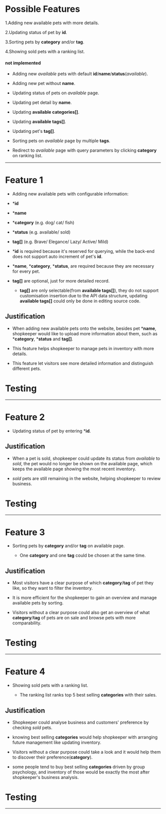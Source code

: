 # Possible Features

1.Adding new available pets with more details.

2.Updating status of pet by **id**.  

3.Sorting pets by **category** and/or **tag**.

4.Showing sold pets with a ranking list.

#### not implemented ####

- Adding new *available* pets with default **id**/**name**/**status**(*available*).

- Adding new pet without **name**.

- Updating status of pets on *available* page.

- Updating pet detail by **name**.

- Updating **available categories[]**.

- Updating **available tags[]**.

- Updating pet's **tag[]**.

- Sorting pets on *available* page by multiple **tags**.

- Redirect to *available* page with query parameters by clicking **category** on ranking list.

---

# Feature 1

- Adding new available pets with configurable information:

 - ***id**
 - ***name**
 - ***category** (e.g. dog/ cat/ fish)
 - ***status** (e.g. available/ sold)
 - **tag[]** (e.g. Brave/ Elegance/ Lazy/ Active/ Mild)


- ***id** is required because it's reserved for querying, while the back-end does not support auto increment of pet's **id**.

- ***name**, ***category**, ***status**, are required because they are necessary for every pet.

- **tag[]** are optional, just for more detailed record.
  - **tag[]** are only selectable(from **available tags[]**), they do  not support customisation insertion due to the API data structure, updating **available tags[]** could only be done in editing source code.

## Justification

- When adding new available pets onto the website, besides pet ***name**, shopkeeper would like to upload more information about them, such as ***category**, ***status** and **tag[]**.

- This feature helps shopkeeper to manage pets in inventory with more details.

- This feature let visitors see more detailed information and distinguish different pets.

# Testing

---

# Feature 2

- Updating status of pet by entering ***id**.

## Justification

- When a pet is sold, shopkeeper could update its status from *available* to *sold*, the pet would no longer be shown on the available page, which keeps the available page showing the most recent inventory.

- *sold* pets are still remaining in the website, helping shopkeeper to review business.

# Testing

---

# Feature 3

- Sorting pets by **category** and/or **tag** on available page.

  - One **category** and one **tag** could be chosen at the same time.

## Justification

- Most visitors have a clear purpose of which **category**/**tag** of pet they like, so they want to filter the inventory.

- It is more efficient for the shopkeeper to gain an overview and manage available pets by sorting.

- Visitors without a clear purpose could also get an overview of what **category**/**tag** of pets are on sale and browse pets with more comparability.

# Testing

---

# Feature 4

- Showing sold pets with a ranking list.

  - The ranking list ranks top 5 best selling **categories** with their sales.

## Justification

- Shopkeeper could analyse business and customers' preference by checking *sold* pets.

- knowing best selling **categories** would help shopkeeper with arranging future management like updating inventory.

- Visitors without a clear purpose could take a look and it would help them to discover their preference(**category**).

- some people tend to buy best selling **categories** driven by group psychology, and inventory of those would be exactly the most after shopkeeper's business analysis.    

# Testing

---
